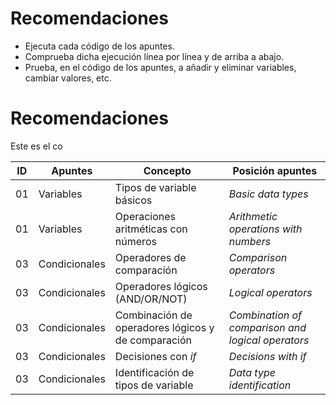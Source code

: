 
# Recomendaciones

* Ejecuta cada código de los apuntes.
* Comprueba dicha ejecución línea por línea y de arriba a abajo.
* Prueba, en el código de los apuntes, a añadir y eliminar variables, cambiar valores, etc.


# Recomendaciones

Este es el co

| ID | Apuntes       | Concepto                                           | Posición apuntes                                  |
|----|---------------|----------------------------------------------------|---------------------------------------------------|
| 01 | Variables     | Tipos de variable básicos                          | *Basic data types*                                |
| 01 | Variables     | Operaciones aritméticas con números                | *Arithmetic operations with numbers*              |
| 03 | Condicionales | Operadores de comparación                          | *Comparison operators*                            |
| 03 | Condicionales | Operadores lógicos (AND/OR/NOT)                    | *Logical operators*                               |
| 03 | Condicionales | Combinación de operadores lógicos y de comparación | *Combination of comparison and logical operators* |
| 03 | Condicionales | Decisiones con *if*                                | *Decisions with if*                               |
| 03 | Condicionales | Identificación de tipos de variable                | *Data type identification*                        |

<!--
ID,Apuntes,Concepto,Posición apuntes
01,Variables,Tipos de variable básicos,*Basic data types* 
01,Variables,Operaciones aritméticas con números,*Arithmetic operations with numbers* 
03,Condicionales,Operadores de comparación,*Comparison operators*
03,Condicionales,Operadores lógicos (AND/OR/NOT),*Logical operators*
03,Condicionales,Combinación de operadores lógicos y de comparación,*Combination of comparison and logical operators*
03,Condicionales,Decisiones con *if*,*Decisions with if*
03,Condicionales,Identificación de tipos de variable,*Data type identification*
-->


